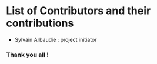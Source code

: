 # List of Contributors and their contributions
* Sylvain Arbaudie : project initiator

### Thank you all !

